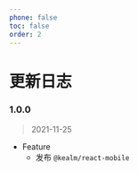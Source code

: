 ```yaml
---
phone: false
toc: false
order: 2
---
```


# 更新日志

### 1.0.0

> 2021-11-25

- Feature
    - 发布 `@kealm/react-mobile`